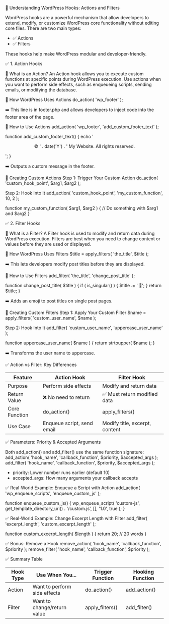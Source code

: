 📌 Understanding WordPress Hooks: Actions and Filters

WordPress hooks are a powerful mechanism that allow developers to extend, modify, or customize WordPress core functionality without editing core files. There are two main types:

- ✅ Actions
- ✅ Filters

These hooks help make WordPress modular and developer-friendly.

✅ 1. Action Hooks

🔹 What is an Action?
An Action hook allows you to execute custom functions at specific points during WordPress execution. Use actions when you want to perform side effects, such as enqueueing scripts, sending emails, or modifying the database.

🔸 How WordPress Uses Actions
do_action( 'wp_footer' );

➡️ This line is in footer.php and allows developers to inject code into the footer area of the page.

🔸 How to Use Actions
add_action( 'wp_footer', 'add_custom_footer_text' );

function add_custom_footer_text() {
    echo '<p style="text-align: center;">© ' . date('Y') . ' My Website. All rights reserved.</p>';
}

➡️ Outputs a custom message in the footer.

🔸 Creating Custom Actions
Step 1: Trigger Your Custom Action
do_action( 'custom_hook_point', $arg1, $arg2 );

Step 2: Hook Into It
add_action( 'custom_hook_point', 'my_custom_function', 10, 2 );

function my_custom_function( $arg1, $arg2 ) {
    // Do something with $arg1 and $arg2
}

✅ 2. Filter Hooks

🔹 What is a Filter?
A Filter hook is used to modify and return data during WordPress execution. Filters are best when you need to change content or values before they are used or displayed.

🔸 How WordPress Uses Filters
$title = apply_filters( 'the_title', $title );

➡️ This lets developers modify post titles before they are displayed.

🔸 How to Use Filters
add_filter( 'the_title', 'change_post_title' );

function change_post_title( $title ) {
    if ( is_singular() ) {
        $title .= ' 📝';
    }
    return $title;
}

➡️ Adds an emoji to post titles on single post pages.

🔸 Creating Custom Filters
Step 1: Apply Your Custom Filter
$name = apply_filters( 'custom_user_name', $name );

Step 2: Hook Into It
add_filter( 'custom_user_name', 'uppercase_user_name' );

function uppercase_user_name( $name ) {
    return strtoupper( $name );
}

➡️ Transforms the user name to uppercase.

✅ Action vs Filter: Key Differences

Feature       | Action Hook                  | Filter Hook
--------------|------------------------------|-------------------------------
Purpose       | Perform side effects         | Modify and return data
Return Value  | ❌ No need to return          | ✅ Must return modified data
Core Function | do_action()                  | apply_filters()
Use Case      | Enqueue script, send email   | Modify title, excerpt, content

✅ Parameters: Priority & Accepted Arguments

Both add_action() and add_filter() use the same function signature:
add_action( 'hook_name', 'callback_function', $priority, $accepted_args );
add_filter( 'hook_name', 'callback_function', $priority, $accepted_args );

- priority: Lower number runs earlier (default 10)
- accepted_args: How many arguments your callback accepts

✅ Real-World Example: Enqueue a Script with Action
add_action( 'wp_enqueue_scripts', 'enqueue_custom_js' );

function enqueue_custom_js() {
    wp_enqueue_script( 'custom-js', get_template_directory_uri() . '/custom.js', [], '1.0', true );
}

✅ Real-World Example: Change Excerpt Length with Filter
add_filter( 'excerpt_length', 'custom_excerpt_length' );

function custom_excerpt_length( $length ) {
    return 20; // 20 words
}

✅ Bonus: Remove a Hook
remove_action( 'hook_name', 'callback_function', $priority );
remove_filter( 'hook_name', 'callback_function', $priority );

✅ Summary Table

Hook Type | Use When You...              | Trigger Function   | Hooking Function
----------|------------------------------|--------------------|---------------------
Action    | Want to perform side effects | do_action()        | add_action()
Filter    | Want to change/return value  | apply_filters()    | add_filter()


